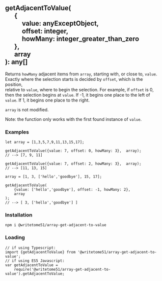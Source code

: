 ## getAdjacentToValue(<br>&nbsp;&nbsp;&nbsp;&nbsp;&nbsp;&nbsp;{<br>&nbsp;&nbsp;&nbsp;&nbsp;&nbsp;&nbsp;&nbsp;&nbsp;&nbsp;&nbsp;&nbsp;value: anyExceptObject,<br>&nbsp;&nbsp;&nbsp;&nbsp;&nbsp;&nbsp;&nbsp;&nbsp;&nbsp;&nbsp;&nbsp;offset: integer,<br>&nbsp;&nbsp;&nbsp;&nbsp;&nbsp;&nbsp;&nbsp;&nbsp;&nbsp;&nbsp;&nbsp;howMany: integer_greater_than_zero<br>&nbsp;&nbsp;&nbsp;&nbsp;&nbsp;&nbsp;},<br>&nbsp;&nbsp;&nbsp;&nbsp;&nbsp;&nbsp;array<br>): any[]

Returns `howMany` adjacent items from `array`, starting with, or close to, `value`.  
Exactly where the selection starts is decided by `offset`, which is the position,  
relative to `value`, where to begin the selection. For example, if `offset` is 0,  
then the selection begins at `value`. If -1, it begins one place to the left of  
`value`. If 1, it begins one place to the right.

`array` is not modified.

Note: the function only works with the first found instance of `value`.


### Examples
```
let array = [1,3,5,7,9,11,13,15,17];

getAdjacentToValue({value: 7, offset: 0, howMany: 3},  array);
// --> [7, 9, 11]

getAdjacentToValue({value: 7, offset: 2, howMany: 3},  array);
// --> [11, 13, 15]

array = [1, 3, ['hello','goodbye'], 15, 17];

getAdjacentToValue(
    {value: ['hello','goodbye'], offset: -1, howMany: 2},  
    array
);
// --> [ 3, ['hello','goodbye'] ]
```

### Installation
`npm i @writetome51/array-get-adjacent-to-value`

### Loading
```
// if using Typescript:
import {getAdjacentToValue} from '@writetome51/array-get-adjacent-to-value';
// if using ES5 Javascript:
var getAdjacentToValue = 
    require('@writetome51/array-get-adjacent-to-value').getAdjacentToValue;
```

